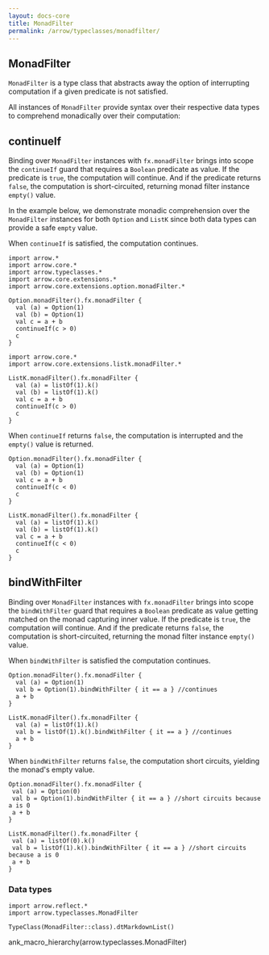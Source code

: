 ```yaml
---
layout: docs-core
title: MonadFilter
permalink: /arrow/typeclasses/monadfilter/
---
```


## MonadFilter




`MonadFilter` is a type class that abstracts away the option of interrupting computation if a given predicate is not satisfied.

All instances of `MonadFilter` provide syntax over their respective data types to comprehend monadically over their computation:

## continueIf

Binding over `MonadFilter` instances with `fx.monadFilter` brings into scope the `continueIf` guard that requires a `Boolean` predicate as value. If the predicate is `true`, the computation will continue. And if the predicate returns `false`, the computation is short-circuited, returning monad filter instance `empty()` value.

In the example below, we demonstrate monadic comprehension over the `MonadFilter` instances for both `Option` and `ListK` since both data types can provide a safe `empty` value.

When `continueIf` is satisfied, the computation continues.

```kotlin:ank
import arrow.*
import arrow.core.*
import arrow.typeclasses.*
import arrow.core.extensions.*
import arrow.core.extensions.option.monadFilter.*

Option.monadFilter().fx.monadFilter {
  val (a) = Option(1)
  val (b) = Option(1)
  val c = a + b
  continueIf(c > 0)
  c
}
```

```kotlin:ank
import arrow.core.*
import arrow.core.extensions.listk.monadFilter.*

ListK.monadFilter().fx.monadFilter {
  val (a) = listOf(1).k()
  val (b) = listOf(1).k()
  val c = a + b
  continueIf(c > 0)
  c
}
```    

When `continueIf` returns `false`, the computation is interrupted and the `empty()` value is returned.

```kotlin:ank
Option.monadFilter().fx.monadFilter {
  val (a) = Option(1)
  val (b) = Option(1)
  val c = a + b
  continueIf(c < 0)
  c
}
```

```kotlin:ank
ListK.monadFilter().fx.monadFilter {
  val (a) = listOf(1).k()
  val (b) = listOf(1).k()
  val c = a + b
  continueIf(c < 0)
  c
}
```    

## bindWithFilter

Binding over `MonadFilter` instances with `fx.monadFilter` brings into scope the `bindWithFilter` guard that requires a `Boolean` predicate as value getting matched on the monad capturing inner value. If the predicate is `true`, the computation will continue. And if the predicate returns `false`, the computation is short-circuited, returning the monad filter instance `empty()` value.

When `bindWithFilter` is satisfied the computation continues.

```kotlin:ank
Option.monadFilter().fx.monadFilter {
  val (a) = Option(1)
  val b = Option(1).bindWithFilter { it == a } //continues
  a + b
}
```

```kotlin:ank
ListK.monadFilter().fx.monadFilter {
  val (a) = listOf(1).k()
  val b = listOf(1).k().bindWithFilter { it == a } //continues
  a + b
}
```

When `bindWithFilter` returns `false`, the computation short circuits, yielding the monad's empty value.

```kotlin:ank
Option.monadFilter().fx.monadFilter {
 val (a) = Option(0)
 val b = Option(1).bindWithFilter { it == a } //short circuits because a is 0
 a + b
}
```   

```kotlin:ank
ListK.monadFilter().fx.monadFilter {
 val (a) = listOf(0).k()
 val b = listOf(1).k().bindWithFilter { it == a } //short circuits because a is 0
 a + b
}
```

### Data types

```kotlin:ank:replace
import arrow.reflect.*
import arrow.typeclasses.MonadFilter

TypeClass(MonadFilter::class).dtMarkdownList()
```

ank_macro_hierarchy(arrow.typeclasses.MonadFilter)
